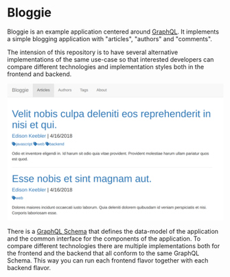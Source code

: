 # Bloggie

Bloggie is an example application centered around [GraphQL](http://graphql.org).
It implements a simple blogging application with "articles", "authors" and "comments".

The intension of this repository is to have several alternative implementations of the same use-case
so that interested developers can compare different technologies and implementation styles both in
the frontend and backend.

![screenshot](./bloggie_screenshot.png)


There is a [GraphQL Schema](./bloggie.graphql) that defines the data-model of the application and the common interface for the components of the application.
To compare different technologies there are multiple implementations both for the frontend and the backend that all conform to the same GraphQL Schema.
This way you can run each frontend flavor together with each backend flavor.
